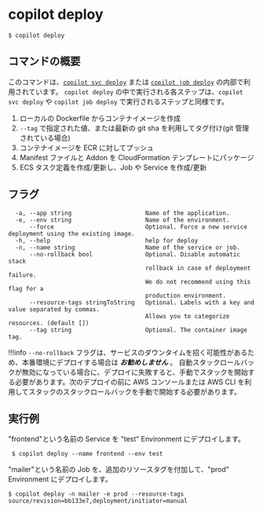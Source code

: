 # copilot deploy
```console
$ copilot deploy
```

## コマンドの概要 

このコマンドは、[`copilot svc deploy`](../commands/svc-deploy.ja.md) または [`copilot job deploy`](../commands/job-deploy.ja.md) の内部で利用されています。
`copilot deploy` の中で実行される各ステップは、`copilot svc deploy` や `copilot job deploy` で実行されるステップと同様です。

1. ローカルの Dockerfile からコンテナイメージを作成
2. `--tag` で指定された値、または最新の git sha を利用してタグ付け(git 管理されている場合)
3. コンテナイメージを ECR に対してプッシュ
4. Manifest ファイルと Addon を CloudFormation テンプレートにパッケージ
5. ECS タスク定義を作成/更新し、Job や Service を作成/更新

## フラグ

```
  -a, --app string                     Name of the application.
  -e, --env string                     Name of the environment.
      --force                          Optional. Force a new service deployment using the existing image.
  -h, --help                           help for deploy
  -n, --name string                    Name of the service or job.
      --no-rollback bool               Optional. Disable automatic stack
                                       rollback in case of deployment failure.
                                       We do not recommend using this flag for a
                                       production environment.
      --resource-tags stringToString   Optional. Labels with a key and value separated by commas.
                                       Allows you to categorize resources. (default [])
      --tag string                     Optional. The container image tag.
```

!!!info
`--no-rollback` フラグは、サービスのダウンタイムを招く可能性があるため、本番環境にデプロイする場合は ***お勧めしません*** 。
自動スタックロールバックが無効になっている場合に、デプロイに失敗すると、手動でスタックを開始する必要があります。次のデプロイの前に AWS コンソールまたは AWS CLI を利用してスタックのスタックロールバックを手動で開始する必要があります。

## 実行例

"frontend"という名前の Service を "test" Environment にデプロイします。
```console
 $ copilot deploy --name frontend --env test
```

"mailer"という名前の Job を、追加のリソースタグを付加して、"prod" Environment にデプロイします。
```console
$ copilot deploy -n mailer -e prod --resource-tags source/revision=bb133e7,deployment/initiator=manual
```
